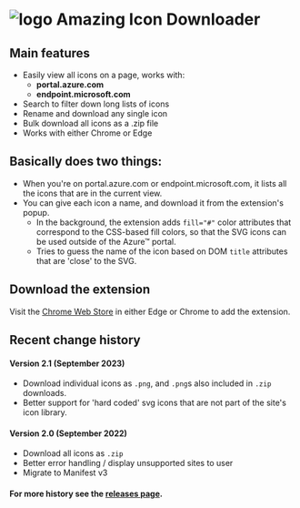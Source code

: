 # ![logo](https://raw.githubusercontent.com/mattlag/Amazing-Icon-Downloader/master/dev/icons/icon32.png) Amazing Icon Downloader

## Main features
 - Easily view all icons on a page, works with:
   - **portal.azure.com**
   - **endpoint.microsoft.com**
 - Search to filter down long lists of icons
 - Rename and download any single icon
 - Bulk download all icons as a .zip file
 - Works with either Chrome or Edge

## Basically does two things:
 - When you're on portal.azure.com or endpoint.microsoft.com, it lists all the icons that are in the current view.
 - You can give each icon a name, and download it from the extension's popup.
   - In the background, the extension adds `fill="#"` color attributes that correspond to the CSS-based fill colors, so that the SVG icons can be used outside of the Azure&trade; portal.
   - Tries to guess the name of the icon based on DOM `title` attributes that are 'close' to the SVG.

## Download the extension
Visit the [Chrome Web Store](https://chrome.google.com/webstore/detail/amazing-icon-downloader/kllljifcjfleikiipbkdcgllbllahaob/)
 in either Edge or Chrome to add the extension.

## Recent change history

#### Version 2.1 (September 2023)
 * Download individual icons as `.png`, and `.png`s also included in `.zip` downloads.
 * Better support for 'hard coded' svg icons that are not part of the site's icon library.

#### Version 2.0 (September 2022)
* Download all icons as `.zip`
* Better error handling / display unsupported sites to user
* Migrate to Manifest v3

#### For more history see the [releases page](https://github.com/mattl-msft/Amazing-Icon-Downloader/releases).